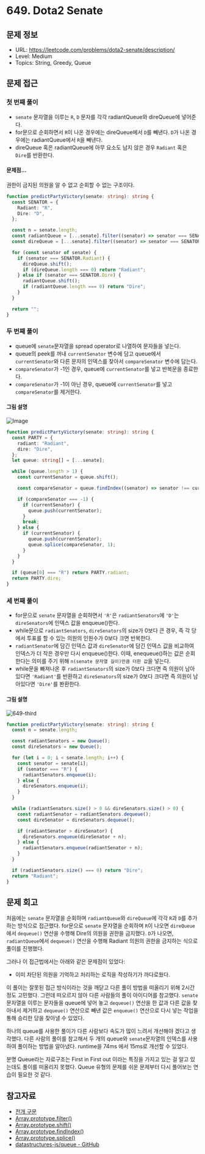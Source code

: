 # 649. Dota2 Senate

## 문제 정보

- URL: https://leetcode.com/problems/dota2-senate/description/
- Level: Medium
- Topics: String, Greedy, Queue

## 문제 접근

### 첫 번째 풀이

- `senate` 문자열을 이루는 `R`, `D` 문자를 각각 radiantQueue와 direQueue에 넣어준다.
- for문으로 순회하면서 `R`이 나온 경우에는 direQueue에서 `D`를 빼낸다. `D`가 나온 경우에는 radiantQueue에서 `R`을 빼낸다.
- direQueue 혹은 radiantQueue에 아무 요소도 남지 않은 경우 `Radiant` 혹은 `Dire`를 반환한다.

#### 문제점...

권한이 금지된 의원을 알 수 없고 순회할 수 없는 구조이다.

```typescript
function predictPartyVictory(senate: string): string {
  const SENATOR = {
    Radiant: "R",
    Dire: "D",
  };

  const n = senate.length;
  const radiantQueue = [...senate].filter((senator) => senator === SENATOR.Radiant);
  const direQueue = [...senate].filter((senator) => senator === SENATOR.Dire);

  for (const senator of senate) {
    if (senator === SENATOR.Radiant) {
      direQueue.shift();
      if (direQueue.length === 0) return "Radiant";
    } else if (senator === SENATOR.Dire) {
      radiantQueue.shift();
      if (radiantQueue.length === 0) return "Dire";
    }
  }

  return "";
}
```

### 두 번째 풀이

- queue에 `senate`문자열을 spread operator로 나열하여 문자들을 넣는다.
- queue의 peek를 꺼내 `currentSenator` 변수에 담고 queue에서 `currentSenator`와 다른 문자의 인덱스를 찾아서 `compareSenator` 변수에 담는다.
- `compareSenator`가 -1인 경우, queue에 `currentSenator`를 넣고 반복문을 종료한다.
- `compareSenator`가 -1이 아닌 경우, queue에 `currentSenator`를 넣고 `compareSenator`를 제거한다.

#### 그림 설명

![Image](https://github.com/user-attachments/assets/1072e560-7069-4cb0-8229-ce5cdb3e2666)

```typescript
function predictPartyVictory(senate: string): string {
  const PARTY = {
    radiant: "Radiant",
    dire: "Dire",
  };
  let queue: string[] = [...senate];

  while (queue.length > 1) {
    const currentSenator = queue.shift();

    const compareSenator = queue.findIndex((senator) => senator !== currentSenator);

    if (compareSenator === -1) {
      if (currentSenator) {
        queue.push(currentSenator);
      }
      break;
    } else {
      if (currentSenator) {
        queue.push(currentSenator);
        queue.splice(compareSenator, 1);
      }
    }
  }

  if (queue[0] === "R") return PARTY.radiant;
  return PARTY.dire;
}
```

### 세 번째 풀이

- for문으로 `senate` 문자열을 순회하면서 `'R'`은 `radiantSenators`에 `'D'`는 `direSenators`에 인덱스 값을 enqueue()한다.
- while문으로 `radiantSenators`, `direSenators`의 size가 0보다 큰 경우, 즉 각 당에서 투표를 할 수 있는 의원의 인원수가 0보다 크면 반복한다.
- `radiantSenator`에 담긴 인덱스 값과 `direSenator`에 담긴 인덱스 값을 비교하여 인덱스가 더 작은 경우만 다시 enqueue()한다. 이때, enequeue()하는 값은 순회한다는 의미를 주기 위해 `n(senate 문자열 길이)만큼 더한 값`을 넣는다.
- while문을 빠져나온 후 `radiantSenators`의 size가 0보다 크다면 즉 의원이 남아있다면 `'Radiant'`를 반환하고 `direSenators`의 size가 0보다 크다면 즉 의원이 남아있다면 `'Dire'`를 봔환한다.

#### 그림 설명

![649-third](https://github.com/user-attachments/assets/f70c21f5-0097-455a-8904-753030eefe30)


```typescript
function predictPartyVictory(senate: string): string {
  const n = senate.length;

  const radiantSenators = new Queue();
  const direSenators = new Queue();

  for (let i = 0; i < senate.length; i++) {
    const senator = senate[i];
    if (senator === "R") {
      radiantSenators.enqueue(i);
    } else {
      direSenators.enqueue(i);
    }
  }

  while (radiantSenators.size() > 0 && direSenators.size() > 0) {
    const radiantSenator = radiantSenators.dequeue();
    const direSenator = direSenators.dequeue();

    if (radiantSenator > direSenator) {
      direSenators.enqueue(direSenator + n);
    } else {
      radiantSenators.enqueue(radiantSenator + n);
    }
  }

  if (radiantSenators.size() === 0) return "Dire";
  return "Radiant";
}
```

## 문제 회고

처음에는 `senate` 문자열을 순회하며 `radiantQueue`와 `direQueue`에 각각 `R`과 `D`를 추가하는 방식으로 접근했다. for문으로 `senate` 문자열을 순회하며 `R`이 나오면 `direQueue`에서 `dequeue()` 연산을 수행해 Dire의 의원을 권한을 금지했다. `D`가 나오면, `radiantQueue`에서 `dequeue()` 연산을 수행해 Radiant 의원의 권한을 금지하는 식으로 풀이를 진행했다.

그러나 이 접근법에서는 아래와 같은 문제점이 있었다:

- 이미 차단된 의원을 기억하고 처리하는 로직을 작성하기가 까다로웠다.

이 풀이는 잘못된 접근 방식이라는 것을 깨닫고 다른 풀이 방법을 떠올리기 위해 2시간 정도 고민했다. 그런데 떠오르지 않아 다른 사람들의 풀이 아이디어를 참고했다. `senate` 문자열을 이루는 문자들을 queue에 넣어 놓고 `dequeue()` 연산을 한 값과 다른 값을 찾아내서 제거하고 `dequeue()` 연산으로 빼낸 값은 `enqueue()` 연산으로 다시 넣는 작업을 통해 승리한 당을 찾아낼 수 있었다.

하나의 queue를 사용한 풀이가 다른 사람보다 속도가 많이 느려서 개선해야 겠다고 생각했다. 다른 사람의 풀이를 참고해서 두 개의 queue와 `senate`문자열의 인덱스를 사용하여 풀이하는 방법을 알아냈다. runtime을 74ms 에서 15ms로 개선할 수 있었다.

분명 Queue라는 자료구조는 First in First out 이라는 특징을 가지고 있는 걸 알고 있는데도 풀이를 떠올리지 못했다. Queue 유형의 문제를 쉬운 문제부터 다시 풀어보는 연습이 필요한 것 같다.

## 참고자료

- [전개 구문](https://developer.mozilla.org/ko/docs/Web/JavaScript/Reference/Operators/Spread_syntax)
- [Array.prototype.filter()](https://developer.mozilla.org/ko/docs/Web/JavaScript/Reference/Global_Objects/Array/filter)
- [Array.prototype.shift()](https://developer.mozilla.org/ko/docs/Web/JavaScript/Reference/Global_Objects/Array/shift)
- [Array.prototype.findIndex()](https://developer.mozilla.org/ko/docs/Web/JavaScript/Reference/Global_Objects/Array/findIndex)
- [Array.prototype.splice()](https://developer.mozilla.org/ko/docs/Web/JavaScript/Reference/Global_Objects/Array/splice)
- [datastructures-js/queue - GitHub](https://github.com/datastructures-js/queue/tree/v4.2.3)
